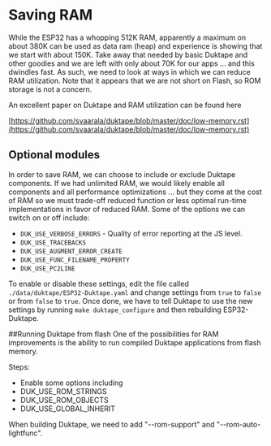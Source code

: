 # Saving RAM
While the ESP32 has a whopping 512K RAM, apparently a maximum on about 380K can be used as data ram (heap) and experience
is showing that we start with about 150K.  Take away that needed by basic Duktape and other goodies and we are left
with only about 70K for our apps ... and this dwindles fast.  As such, we need to look at ways in which we
can reduce RAM utilization.  Note that it appears that we are not short on Flash, so ROM storage is not a concern.

An excellent paper on Duktape and RAM utilization can be found here

[https://github.com/svaarala/duktape/blob/master/doc/low-memory.rst](https://github.com/svaarala/duktape/blob/master/doc/low-memory.rst)


## Optional modules
In order to save RAM, we can choose to include or exclude Duktape components.  If we had unlimited RAM, we would likely
enable all components and all performance optimizations ... but they come at the cost of RAM so we must trade-off reduced
function or less optimal run-time implementations in favor of reduced RAM.  Some of the options we can switch on or off
include:

* `DUK_USE_VERBOSE_ERRORS` - Quality of error reporting at the JS level.
* `DUK_USE_TRACEBACKS`
* `DUK_USE_AUGMENT_ERROR_CREATE`
* `DUK_USE_FUNC_FILENAME_PROPERTY`
* `DUK_USE_PC2LINE`

To enable or disable these settings, edit the file called `./data/duktape/ESP32-Duktape.yaml` and change settings from
`true` to `false` or from `false` to `true`.  Once done, we have to tell Duktape to use the new settings by running
`make duktape_configure` and then rebuilding ESP32-Duktape.


##Running Duktape from flash
One of the possibilities for RAM improvements is the ability to run compiled Duktape applications
from flash memory.

Steps:

* Enable some options including
 * DUK_USE_ROM_STRINGS
 * DUK_USE_ROM_OBJECTS
 * DUK_USE_GLOBAL_INHERIT

When building Duktape, we need to add "--rom-support" and "--rom-auto-lightfunc".